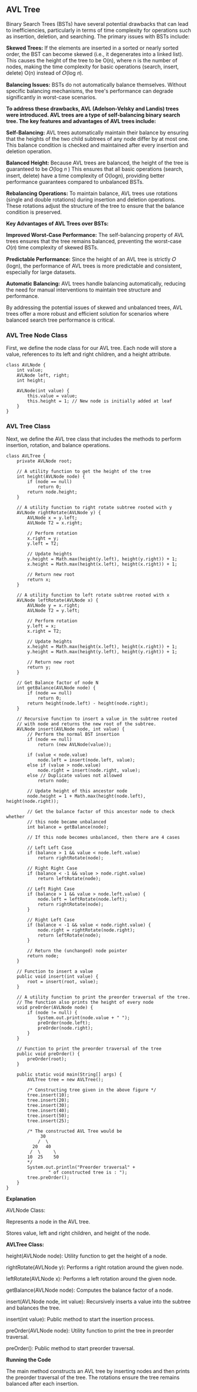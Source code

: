 ## AVL Tree

Binary Search Trees (BSTs) have several potential drawbacks that can lead to inefficiencies, particularly in terms of time complexity for operations such as insertion, deletion, and searching. The primary issues with BSTs include:

**Skewed Trees:** If the elements are inserted in a sorted or nearly sorted order, the BST can become skewed (i.e., it degenerates into a linked list). This causes the height of the tree to be O(n), where n is the number of nodes, making the time complexity for basic operations (search, insert, delete) O(n) instead of 𝑂(log 𝑛).

**Balancing Issues:** BSTs do not automatically balance themselves. Without specific balancing mechanisms, the tree's performance can degrade significantly in worst-case scenarios.

**To address these drawbacks, AVL (Adelson-Velsky and Landis) trees were introduced. AVL trees are a type of self-balancing binary search tree. The key features and advantages of AVL trees include:**

**Self-Balancing:** AVL trees automatically maintain their balance by ensuring that the heights of the two child subtrees of any node differ by at most one. This balance condition is checked and maintained after every insertion and deletion operation.

**Balanced Height:** Because AVL trees are balanced, the height of the tree is guaranteed to be 𝑂(log 𝑛 ) This ensures that all basic operations (search, insert, delete) have a time complexity of O(logn), providing better performance guarantees compared to unbalanced BSTs.

**Rebalancing Operations:** To maintain balance, AVL trees use rotations (single and double rotations) during insertion and deletion operations. These rotations adjust the structure of the tree to ensure that the balance condition is preserved.

**Key Advantages of AVL Trees over BSTs:**

**Improved Worst-Case Performance:** The self-balancing property of AVL trees ensures that the tree remains balanced, preventing the worst-case 𝑂(𝑛) time complexity of skewed BSTs.

**Predictable Performance:** Since the height of an AVL tree is strictly 𝑂 (logn), the performance of AVL trees is more predictable and consistent, especially for large datasets.

**Automatic Balancing:** AVL trees handle balancing automatically, reducing the need for manual interventions to maintain tree structure and performance.

By addressing the potential issues of skewed and unbalanced trees, AVL trees offer a more robust and efficient solution for scenarios where balanced search tree performance is critical.

### AVL Tree Node Class

First, we define the node class for our AVL tree. Each node will store a value, references to its left and right children, and a height attribute.

```
class AVLNode {
    int value;
    AVLNode left, right;
    int height;

    AVLNode(int value) {
        this.value = value;
        this.height = 1; // New node is initially added at leaf
    }
}
```

### AVL Tree Class

Next, we define the AVL tree class that includes the methods to perform insertion, rotation, and balance operations.

```
class AVLTree {
    private AVLNode root;

    // A utility function to get the height of the tree
    int height(AVLNode node) {
        if (node == null)
            return 0;
        return node.height;
    }

    // A utility function to right rotate subtree rooted with y
    AVLNode rightRotate(AVLNode y) {
        AVLNode x = y.left;
        AVLNode T2 = x.right;

        // Perform rotation
        x.right = y;
        y.left = T2;

        // Update heights
        y.height = Math.max(height(y.left), height(y.right)) + 1;
        x.height = Math.max(height(x.left), height(x.right)) + 1;

        // Return new root
        return x;
    }

    // A utility function to left rotate subtree rooted with x
    AVLNode leftRotate(AVLNode x) {
        AVLNode y = x.right;
        AVLNode T2 = y.left;

        // Perform rotation
        y.left = x;
        x.right = T2;

        // Update heights
        x.height = Math.max(height(x.left), height(x.right)) + 1;
        y.height = Math.max(height(y.left), height(y.right)) + 1;

        // Return new root
        return y;
    }

    // Get Balance factor of node N
    int getBalance(AVLNode node) {
        if (node == null)
            return 0;
        return height(node.left) - height(node.right);
    }

    // Recursive function to insert a value in the subtree rooted
    // with node and returns the new root of the subtree.
    AVLNode insert(AVLNode node, int value) {
        // Perform the normal BST insertion
        if (node == null)
            return (new AVLNode(value));

        if (value < node.value)
            node.left = insert(node.left, value);
        else if (value > node.value)
            node.right = insert(node.right, value);
        else // Duplicate values not allowed
            return node;

        // Update height of this ancestor node
        node.height = 1 + Math.max(height(node.left), height(node.right));

        // Get the balance factor of this ancestor node to check whether
        // this node became unbalanced
        int balance = getBalance(node);

        // If this node becomes unbalanced, then there are 4 cases

        // Left Left Case
        if (balance > 1 && value < node.left.value)
            return rightRotate(node);

        // Right Right Case
        if (balance < -1 && value > node.right.value)
            return leftRotate(node);

        // Left Right Case
        if (balance > 1 && value > node.left.value) {
            node.left = leftRotate(node.left);
            return rightRotate(node);
        }

        // Right Left Case
        if (balance < -1 && value < node.right.value) {
            node.right = rightRotate(node.right);
            return leftRotate(node);
        }

        // Return the (unchanged) node pointer
        return node;
    }

    // Function to insert a value
    public void insert(int value) {
        root = insert(root, value);
    }

    // A utility function to print the preorder traversal of the tree.
    // The function also prints the height of every node
    void preOrder(AVLNode node) {
        if (node != null) {
            System.out.print(node.value + " ");
            preOrder(node.left);
            preOrder(node.right);
        }
    }

    // Function to print the preorder traversal of the tree
    public void preOrder() {
        preOrder(root);
    }

    public static void main(String[] args) {
        AVLTree tree = new AVLTree();

        /* Constructing tree given in the above figure */
        tree.insert(10);
        tree.insert(20);
        tree.insert(30);
        tree.insert(40);
        tree.insert(50);
        tree.insert(25);

        /* The constructed AVL Tree would be
             30
            /  \
          20   40
         /  \     \
        10  25    50
        */
        System.out.println("Preorder traversal" +
                " of constructed tree is : ");
        tree.preOrder();
    }
}

```

**Explanation**

AVLNode Class:

Represents a node in the AVL tree.

Stores value, left and right children, and height of the node.

**AVLTree Class:**

height(AVLNode node): Utility function to get the height of a node.

rightRotate(AVLNode y): Performs a right rotation around the given node.

leftRotate(AVLNode x): Performs a left rotation around the given node.

getBalance(AVLNode node): Computes the balance factor of a node.

insert(AVLNode node, int value): Recursively inserts a value into the subtree and balances the tree.

insert(int value): Public method to start the insertion process.

preOrder(AVLNode node): Utility function to print the tree in preorder traversal.

preOrder(): Public method to start preorder traversal.

**Running the Code**

The main method constructs an AVL tree by inserting nodes and then prints the preorder traversal of the tree. The rotations ensure the tree remains balanced after each insertion.
